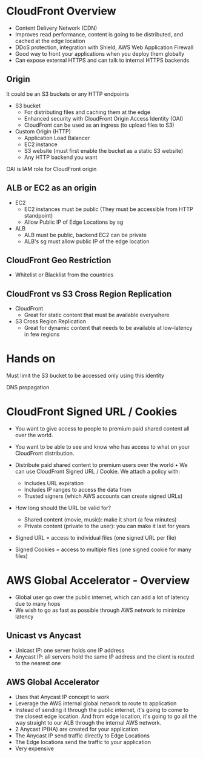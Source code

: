 # CloudFront Overview
- Content Delivery Network (CDN)
- Improves read performance, content is going to be distributed, and cached at the edge location
- DDoS protection, integration with Shield, AWS Web Application Firewall
- Good way to front your applications when you deploy them globally
- Can expose external HTTPS and can talk to internal HTTPS backends

## Origin
It could be an S3 buckets or any HTTP endpoints

- S3 bucket 
    - For distributing files and caching them at the edge 
    - Enhanced security with CloudFront Origin Access Identity (OAI) 
    - CloudFront can be used as an ingress (to upload files to S3) 
- Custom Origin (HTTP) 
    - Application Load Balancer 
    - EC2 instance 
    - S3 website (must first enable the bucket as a static S3 website) 
    - Any HTTP backend you want

OAI is IAM role for CloudFront origin

## ALB or EC2 as an origin
- EC2
    - EC2 instances must be public (They must be accessible from HTTP standpoint)
    - Allow Public IP of Edge Locations by sg
- ALB
    - ALB must be public, backend EC2 can be private
    - ALB's sg must allow public IP of the edge location

## CloudFront Geo Restriction
- Whitelist or Blacklist from the countries

## CloudFront vs S3 Cross Region Replication
- CloudFront
    - Great for static content that must be available everywhere
- S3 Cross Region Replication
    - Great for dynamic content that needs to be available at low-latency in few regions
    
# Hands on
Must limit the S3 bucket to be accessed only using this identity

DNS propagation

# CloudFront Signed URL / Cookies
- You want to give access to people to premium paid shared content all over the world.
- You want to be able to see and know who has access to what on your CloudFront distribution.

- Distribute paid shared content to premium users over the world
• We can use CloudFront Signed URL / Cookie. We attach a policy with:
    - Includes URL expiration
    - Includes IP ranges to access the data from
    - Trusted signers (which AWS accounts can create signed URLs)
- How long should the URL be valid for?
    - Shared content (movie, music): make it short (a few minutes)
    - Private content (private to the user): you can make it last for years

- Signed URL = access to individual files (one signed URL per file)
- Signed Cookies = access to multiple files (one signed cookie for many files)

# AWS Global Accelerator - Overview
- Global user go over the public internet, which can add a lot of latency due to many hops
- We wish to go as fast as possible through AWS network to minimize latency
## Unicast vs Anycast
- Unicast IP: one server holds one IP address
- Anycast IP: all servers hold the same IP address and the client is routed to the nearest one

## AWS Global Accelerator
- Uses that Anycast IP concept to work
- Leverage the AWS internal global network to route to application
- Instead of sending it through the public internet, it's going to come to the closest edge location. And from edge location, it's going to go all the way straight to our ALB through the internal AWS network.
- 2 Anycast IP(HA) are created for your application
- The Anycast IP send traffic directly to Edge Locations
- The Edge locations send the traffic to your application
- Very expensive
